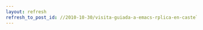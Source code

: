 ```yaml
---
layout: refresh
refresh_to_post_id: //2010-10-30/visita-guiada-a-emacs-rplica-en-castellano
---
```

